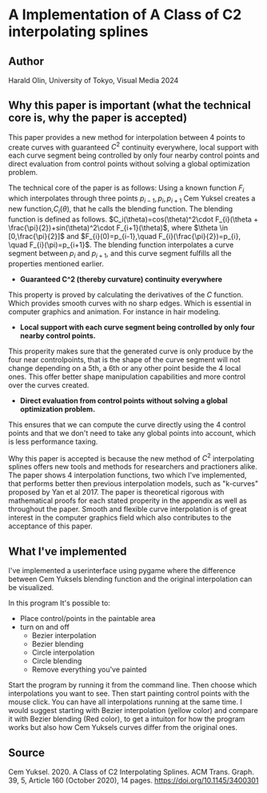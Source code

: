 # A Implementation of A Class of C2 interpolating splines

## Author 
Harald Olin, University of Tokyo, Visual Media 2024

## Why this paper is important (what the technical core is, why the paper is accepted)

This paper provides a new method for interpolation between 4 points to create curves with guaranteed $C^2$ continuity everywhere, local support with each curve segment being controlled by only four nearby control points and direct evaluation from control points without solving a global optimization problem. 

The technical core of the paper is as follows: 
Using a known function $F_i$ which interpolates through three points $p_{i-1},p_{i},p_{i+1}$ Cem Yuksel creates a new function,$C_i(\theta)$, that he calls the blending function. The blending function is defined as follows. 
$C_i(\theta)=cos(\theta)^2\cdot F_{i}(\theta + \frac{\pi}{2})+sin(\theta)^2\cdot F_{i+1}(\theta)$, where
 $\theta \in [0,\frac{\pi}{2}]$ and $F_{i}(0)=p_{i-1},\quad F_{i}(\frac{\pi}{2})=p_{i}, \quad F_{i}(\pi)=p_{i+1}$.
The blending function interpolates a curve segment between $p_{i}$ and $p_{i+1}$, and this curve segment fulfills all the properties mentioned earlier. 

- **Guaranteed C^2 (thereby curvature) continuity everywhere**

This property is proved by calculating the derivatives of the $C$ function. Which provides smooth curves with no sharp edges. Which is essential in computer graphics and animation. For instance in hair modeling.  

- **Local support with each curve segment being controlled by only four nearby control points.**

This properity makes sure that the generated curve is only produce by the four near controlpoints, that is the shape of the curve segment will not change depending on a 5th, a 6th or any other point beside the 4 local ones. This offer better shape manipulation capabilities and more control over the curves created. 


- **Direct evaluation from control points without solving a global optimization problem.**

This ensures that we can compute the curve directly using the 4 control points and that we don't need to take any global points into account, which is less performance taxing. 

Why this paper is accepted is because the new method of $C^2$ interpolating splines offers new tools and methods for researchers and practioners alike. The paper shows 4 interpolation functions, two which I've implemented, that performs better then previous interpolation models, such as "k-curves" proposed by Yan et al 2017. 
The paper is theoretical rigorous with mathematical proofs for each stated properity in the appendix as well as throughout the paper. Smooth and flexible curve interpolation is of great interest in the computer graphics field which also contributes to the acceptance of this paper.

## What I've implemented

I've implemented a userinterface using pygame where the difference between Cem Yuksels blending function and the original interpolation can be visualized. 

In this program It's possible to: 

- Place control/points in the paintable area 
- turn on and off 
    - Bezier interpolation 
    - Bezier blending       
    - Circle interpolation  
    - Circle blending       
    - Remove everything you've painted 

Start the program by running it from the command line. Then choose which interpolations you want to see. Then start painting control points with the mouse click. You can have all interpolations running at the same time. I would suggest starting with Bezier interpolation (yellow color) and compare it with Bezier blending (Red color), to get a intuiton for how the program works but also how Cem Yuksels curves differ from the original ones. 

## Source
Cem Yuksel. 2020. A Class of C2 Interpolating Splines. ACM Trans. Graph. 39, 5, Article 160 (October 2020), 14 pages. https://doi.org/10.1145/3400301
